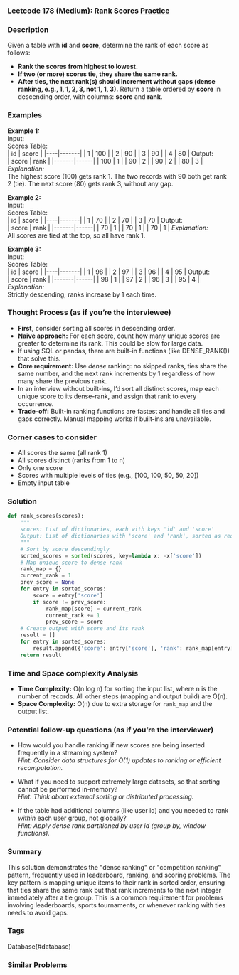 ### Leetcode 178 (Medium): Rank Scores [Practice](https://leetcode.com/problems/rank-scores)

### Description  
Given a table with **id** and **score**, determine the rank of each score as follows:
- **Rank the scores from highest to lowest.**
- **If two (or more) scores tie, they share the same rank.**
- **After ties, the next rank(s) should increment without gaps (dense ranking, e.g., 1, 1, 2, 3, not 1, 1, 3).**
Return a table ordered by **score** in descending order, with columns: **score** and **rank**.

### Examples  

**Example 1:**  
Input:  
Scores Table:  
| id | score |
|----|-------|
| 1  | 100   |
| 2  | 90    |
| 3  | 90    |
| 4  | 80    |
Output:  
| score | rank |
|-------|------|
| 100   | 1    |
| 90    | 2    |
| 90    | 2    |
| 80    | 3    |
*Explanation:*  
The highest score (100) gets rank 1. The two records with 90 both get rank 2 (tie). The next score (80) gets rank 3, without any gap.

**Example 2:**  
Input:  
Scores Table:  
| id | score |
|----|-------|
| 1  | 70    |
| 2  | 70    |
| 3  | 70    |
Output:  
| score | rank |
|-------|------|
| 70    | 1    |
| 70    | 1    |
| 70    | 1    |
*Explanation:*  
All scores are tied at the top, so all have rank 1.

**Example 3:**  
Input:  
Scores Table:  
| id | score |
|----|-------|
| 1  | 98    |
| 2  | 97    |
| 3  | 96    |
| 4  | 95    |
Output:  
| score | rank |
|-------|------|
| 98    | 1    |
| 97    | 2    |
| 96    | 3    |
| 95    | 4    |
*Explanation:*  
Strictly descending; ranks increase by 1 each time.

### Thought Process (as if you’re the interviewee)  
- **First,** consider sorting all scores in descending order.
- **Naive approach:** For each score, count how many unique scores are greater to determine its rank. This could be slow for large data.
- If using SQL or pandas, there are built-in functions (like DENSE_RANK()) that solve this.
- **Core requirement:** Use *dense* ranking: no skipped ranks, ties share the same number, and the next rank increments by 1 regardless of how many share the previous rank.
- In an interview without built-ins, I’d sort all distinct scores, map each unique score to its dense-rank, and assign that rank to every occurrence.
- **Trade-off:** Built-in ranking functions are fastest and handle all ties and gaps correctly. Manual mapping works if built-ins are unavailable.

### Corner cases to consider  
- All scores the same (all rank 1)
- All scores distinct (ranks from 1 to n)
- Only one score
- Scores with multiple levels of ties (e.g., [100, 100, 50, 50, 20])
- Empty input table

### Solution

```python
def rank_scores(scores):
    """
    scores: List of dictionaries, each with keys 'id' and 'score'
    Output: List of dictionaries with 'score' and 'rank', sorted as required.
    """
    # Sort by score descendingly
    sorted_scores = sorted(scores, key=lambda x: -x['score'])
    # Map unique score to dense rank
    rank_map = {}
    current_rank = 1
    prev_score = None
    for entry in sorted_scores:
        score = entry['score']
        if score != prev_score:
            rank_map[score] = current_rank
            current_rank += 1
            prev_score = score
    # Create output with score and its rank
    result = []
    for entry in sorted_scores:
        result.append({'score': entry['score'], 'rank': rank_map[entry['score']]})
    return result
```

### Time and Space complexity Analysis  

- **Time Complexity:** O(n log n) for sorting the input list, where n is the number of records. All other steps (mapping and output build) are O(n).
- **Space Complexity:** O(n) due to extra storage for `rank_map` and the output list.

### Potential follow-up questions (as if you’re the interviewer)  

- How would you handle ranking if new scores are being inserted frequently in a streaming system?  
  *Hint: Consider data structures for O(1) updates to ranking or efficient recomputation.*

- What if you need to support extremely large datasets, so that sorting cannot be performed in-memory?  
  *Hint: Think about external sorting or distributed processing.*

- If the table had additional columns (like user id) and you needed to rank *within* each user group, not globally?  
  *Hint: Apply dense rank partitioned by user id (group by, window functions).*

### Summary
This solution demonstrates the "dense ranking" or "competition ranking" pattern, frequently used in leaderboard, ranking, and scoring problems. The key pattern is mapping unique items to their rank in sorted order, ensuring that ties share the same rank but that rank increments to the next integer immediately after a tie group. This is a common requirement for problems involving leaderboards, sports tournaments, or whenever ranking with ties needs to avoid gaps.

### Tags
Database(#database)

### Similar Problems
